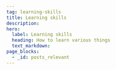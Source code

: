 ```yaml
---
tag: learning-skills
title: Learning skills
description:
hero:
  label: Learning skills
  heading: How to learn various things
  text_markdown:
page_blocks:
  - _id: posts_relevant
---
```

